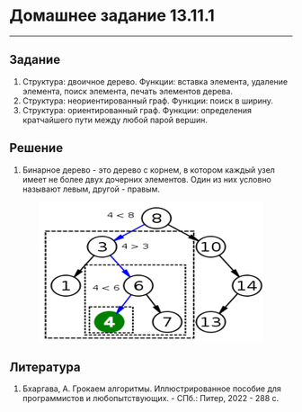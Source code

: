 # Домашнее задание 13.11.1
___

## Задание
1. Структура: двоичное дерево.
Функции: вставка элемента, удаление элемента, поиск элемента, 
печать элементов дерева.
2. Структура: неориентированный граф.
Функции: поиск в ширину.
3. Структура: ориентированный граф.
Функции: определения кратчайшего пути между любой парой вершин.

## Решение
1. Бинарное дерево - это дерево с корнем, в котором каждый узел имеет не более 
двух дочерних элементов. Один из них условно называют левым, другой - правым.

[//]: # (![Рис.1. Схема бинарного дерева]&#40;img.png&#41;)
<p align="center">
  <img width="400" height="250" src="https://github.com/MoJIoToK/learning_go/blob/master/module13/img.png">
</p>

## Литература
1. Бхаргава, А. Грокаем алгоритмы. Иллюстрированное пособие для 
программистов и любопытствующих. - СПб.: Питер, 2022 - 288 с.